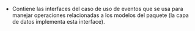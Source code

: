 * Contiene las interfaces del caso de uso de eventos que se usa para manejar operaciones relacionadas a los modelos del paquete (la capa de datos implementa esta interface).